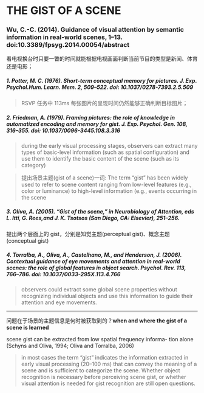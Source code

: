 THE GIST OF A SCENE
===

### Wu, C.-C. (2014). Guidance of visual attention by semantic information in real-world scenes, 1–13. doi:10.3389/fpsyg.2014.00054/abstract

看电视换台时只要一瞥的时间就能根据电视画面判断当前节目的类型是新闻、体育还是电影；

##### 1. Potter, M. C. (1976). Short-term conceptual memory for pictures. J. Exp. Psychol.Hum. Learn. Mem. 2, 509–522. doi: 10.1037/0278-7393.2.5.509

> RSVP 任务中 113ms 每张图片的呈现时间仍然能够正确判断目标图片；

##### 2. Friedman, A. (1979). Framing pictures: the role of knowledge in automatized encoding and memory for gist. J. Exp. Psychol. Gen. 108, 316–355. doi: 10.1037/0096-3445.108.3.316

> during the early visual processing stages, observers can extract many types of basic-level information (such as spatial configuration) and use them to identify the basic content of the scene (such as its category)

> 提出场景主题(gist of a scene)一词: The term “gist” has been widely used to refer to scene content ranging from low-level features (e.g., color or luminance) to high-level information (e.g., events occurring in the scene

##### 3. Oliva, A. (2005). “Gist of the scene,” in Neurobiology of Attention, eds L. Itti, G. Rees,and J. K. Tsotsos (San Diego, CA: Elsevier), 251–256. 

提出两个层面上的 gist，分别是知觉主题(perceptual gist)、概念主题(conceptual gist)

##### 4. Torralba, A., Oliva, A., Castelhano, M., and Henderson, J. (2006). Contextual guidance of eye movements and attention in real-world scenes: the role of global features in object search. Psychol. Rev. 113, 766–786. doi: 10.1037/0033-295X.113.4.766 

> observers could extract some global scene properties without recognizing individual objects and use this information to guide their attention and eye movements.

---

问题在于场景的主题信息是何时被获取到的？**when and where the gist of a scene is learned**

scene gist can be extracted from low spatial frequency informa- tion alone (Schyns and Oliva, 1994; Oliva and Torralba, 2006)

> in most cases the term “gist” indicates the information extracted in early visual processing (20–100 ms) that can convey the meaning of a scene and is sufficient to categorize the scene. Whether object recognition is necessary before perceiving scene gist, or whether visual attention is needed for gist recognition are still open questions.

